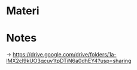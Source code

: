 # Materi
# Notes
-> https://drive.google.com/drive/folders/1a-lMX2cl9kUO3qcuv1tpDTiN6a0dhEY4?usp=sharing
